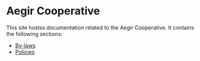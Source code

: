 Aegir Cooperative
=================

This site hostss documentation related to the Aegir Cooperative. It contains the following sections:

* [By-laws](by-laws)
* [Policies](policies)

